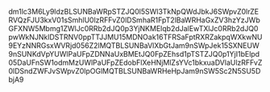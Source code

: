 dm1lc3M6Ly9ldzBLSUNBaWRpSTZJQ0l5SWl3TkNpQWdJbkJ6SWpvZ0lrZERVQzFJU3kxV01sSmhlU0lzRFFvZ0lDSmhaR1FpT2lBaWRHaGxZV3hzYzJWbGFXNW5Mbmg1ZWlJc0RRb2dJQ0p3YjNKMElqb2dJalEwTXlJc0RRb2dJQ0pwWkNJNklDSTRNV0ppTTJJMU15MDNOak16TFRSaFptRXRZakpqWXkwNU9EYzNNRGsxWVRjd056Z2lMQTBLSUNBaVlXbGtJam9nSWpJek15SXNEUW9nSUNKdVpYUWlPaUFpZDNNaUxBMEtJQ0FpZEhsd1pTSTZJQ0p1YjI1bElpd05DaUFnSW1odmMzUWlPaUFpZEdobFlXeHNjMlZsYVc1bkxuaDVlaUlzRFFvZ0lDSndZWFJvSWpvZ0lpOGlMQTBLSUNBaWRHeHpJam9nSW5Sc2N5SU5DbjA9
